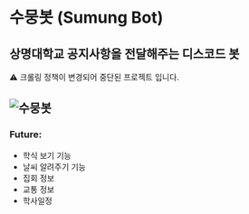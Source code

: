 # 수뭉봇 (Sumung Bot)


상명대학교 공지사항을 전달해주는 디스코드 봇
---
⚠️ 크롤링 정책이 변경되어 중단된 프로젝트 입니다.

![수뭉봇](https://user-images.githubusercontent.com/66160055/170988515-c6c2a51a-d5af-4846-9f7b-72399ddbb4e8.png)
---
### Future:
* 학식 보기 기능
* 날씨 알려주기 기능
* 집회 정보
* 교통 정보
* 학사일정
